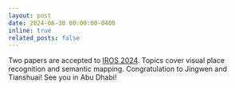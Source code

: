 ```yaml
---
layout: post
date: 2024-06-30 00:00:00-0400
inline: true
related_posts: false
---
```


Two papers are accepted to <a href="https://iros2024-abudhabi.org/">IROS 2024</a>. 
Topics cover visual place recognition and semantic mapping. Congratulation to Jingwen and Tianshuai!
See you in Abu Dhabi!


